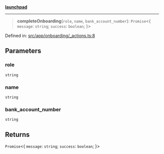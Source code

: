 [**launchpad**](index.md)

***

> **completeOnboarding**(`role`, `name`, `bank_account_number`): `Promise`\<\{ `message`: `string`; `success`: `boolean`; \}\>

Defined in: [src/app/onboarding/\_actions.ts:8](https://github.com/victorbratov/launchpad/blob/d14315d3bd6634bc1c0e4507f8ad0551e9221cbc/src/app/onboarding/_actions.ts#L8)

## Parameters

### role

`string`

### name

`string`

### bank\_account\_number

`string`

## Returns

`Promise`\<\{ `message`: `string`; `success`: `boolean`; \}\>
